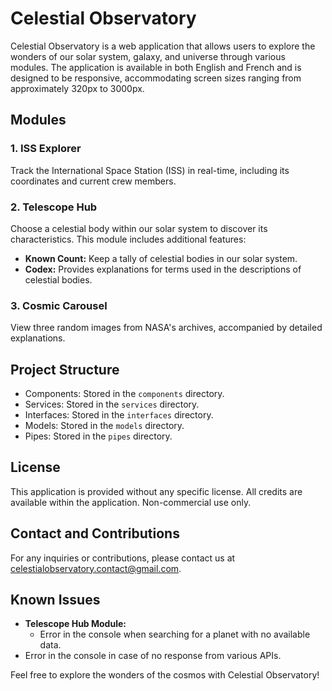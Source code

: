 # Celestial Observatory

Celestial Observatory is a web application that allows users to explore the wonders of our solar system, galaxy, and universe through various modules. The application is available in both English and French and is designed to be responsive, accommodating screen sizes ranging from approximately 320px to 3000px.

## Modules

### 1. ISS Explorer

Track the International Space Station (ISS) in real-time, including its coordinates and current crew members.

### 2. Telescope Hub

Choose a celestial body within our solar system to discover its characteristics. This module includes additional features:
   - **Known Count:** Keep a tally of celestial bodies in our solar system.
   - **Codex:** Provides explanations for terms used in the descriptions of celestial bodies.

### 3. Cosmic Carousel

View three random images from NASA's archives, accompanied by detailed explanations.

## Project Structure

- Components: Stored in the `components` directory.
- Services: Stored in the `services` directory.
- Interfaces: Stored in the `interfaces` directory.
- Models: Stored in the `models` directory.
- Pipes: Stored in the `pipes` directory.

## License

This application is provided without any specific license. All credits are available within the application. Non-commercial use only.

## Contact and Contributions

For any inquiries or contributions, please contact us at [celestialobservatory.contact@gmail.com](mailto:celestialobservatory.contact@gmail.com).

## Known Issues

- **Telescope Hub Module:**
  - Error in the console when searching for a planet with no available data.
- Error in the console in case of no response from various APIs.

Feel free to explore the wonders of the cosmos with Celestial Observatory!
